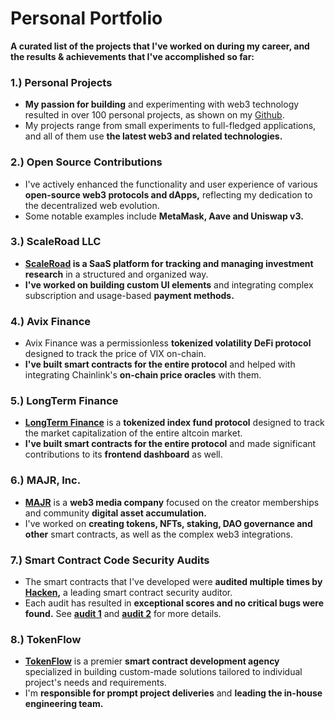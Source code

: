 # Personal Portfolio

**A curated list of the projects that I've worked on during my career, and the results & achievements that I've accomplished so far:**

### 1.) Personal Projects
- **My passion for building** and experimenting with web3 technology resulted in over 100 personal projects, as shown on my [Github](https://github.com/mihailo-maksa).
- My projects range from small experiments to full-fledged applications, and all of them use **the latest web3 and related technologies.**

### 2.) Open Source Contributions
- I've actively enhanced the functionality and user experience of various **open-source web3 protocols and dApps,** reflecting my dedication to the decentralized web evolution.
- Some notable examples include **MetaMask, Aave and Uniswap v3.**

### 3.) ScaleRoad LLC
- **[ScaleRoad](https://scaleroad.com) is a SaaS platform for tracking and managing investment research** in a structured and organized way.
- **I've worked on building custom UI elements** and integrating complex subscription and usage-based **payment methods.**

### 4.) Avix Finance
- Avix Finance was a permissionless **tokenized volatility DeFi protocol** designed to track the price of VIX on-chain.
- **I've built smart contracts for the entire protocol** and helped with integrating Chainlink's **on-chain price oracles** with them.

### 5.) LongTerm Finance
- **[LongTerm Finance](https://long-term.finance)** is a **tokenized index fund protocol** designed to track the market capitalization of the entire altcoin market.
- **I've built smart contracts for the entire protocol** and made significant contributions to its **frontend dashboard** as well.

### 6.) MAJR, Inc.
- **[MAJR](https://get.majr.io)** is a **web3 media company** focused on the creator memberships and community **digital asset accumulation.**
- I've worked on **creating tokens, NFTs, staking, DAO governance and other** smart contracts, as well as the complex web3 integrations.

### 7.) Smart Contract Code Security Audits
- The smart contracts that I've developed were **audited multiple times by [Hacken](https://hacken.io),** a leading smart contract security auditor.
- Each audit has resulted in **exceptional scores and no critical bugs were found.** See **[audit 1](https://hacken.io/wp-content/uploads/2022/09/MAJR_INC_SCAudit_Report2.docx.pdf)** and **[audit 2](https://hacken.io/wp-content/uploads/2022/09/MAJR-INC_09-19-2022_SCAudit_Report3-1.pdf)** for more details.

### 8.) TokenFlow
- **[TokenFlow](https://tokenflow.ai)** is a premier **smart contract development agency** specialized in building custom-made solutions tailored to individual project's needs and requirements.
- I'm **responsible for prompt project deliveries** and **leading the in-house engineering team.**
